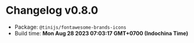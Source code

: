 # Changelog v0.8.0

- Package: `@tinijs/fontawesome-brands-icons`
- Build time: **Mon Aug 28 2023 07:03:17 GMT+0700 (Indochina Time)**


